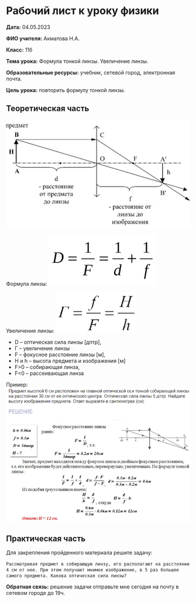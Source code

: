 # Рабочий лист к уроку физики

**Дата:** 04.05.2023

**ФИО учителя:** Акматова Н.А.

**Класс:** 11б

**Тема урока:** Формула тонкой линзы. Увеличение линзы.

**Образовательные ресурсы:** учебник, сетевой город, электронная почта.

**Цель урока:** повторить формулу тонкой линзы.

## Теоретическая часть

<img src="images/1.png">

Формула линзы: <img src="images/2.png">

Увеличение линзы: <img src="images/3.png">

- D – оптическая сила линзы [дптр], 	
- Г – увеличение линзы
- F – фокусное расстояние линзы [м],	 
- H и h – высота предмета и изображения [м]
- F>0 – собирающая линза, 
- F<0 – рассеивающая линза

Пример: <img src="images/4.png">

## Практическая часть

Для закрепления пройденного материала решите задачу:

    Рассматривая предмет в собирающую линзу, его располагают на расстоянии 4 см от нее. При этом получают мнимое изображение, в 5 раз большее самого предмета. Какова оптическая сила линзы?

**Обратная связь:** решение задачи отправьте мне сегодня на почту в сетевом городе до 19ч.
